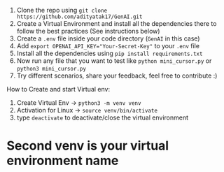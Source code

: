 1. Clone the repo using `git clone https://github.com/adityatak17/GenAI.git`
2. Create a Virtual Environment and install all the dependencies there to follow the best practices (See instructions below)
3. Create a `.env` file inside your code directory (`GenAI` in this case)
4. Add `export OPENAI_API_KEY="Your-Secret-Key"` to your `.env` file
5. Install all the dependencies using `pip install requirements.txt`
6. Now run any file that you want to test like `python mini_cursor.py` or `python3 mini_cursor.py`
7. Try different scenarios, share your feedback, feel free to contribute :) 

How to Create and start Virtual env:
1. Create Virtual Env -> `python3 -m venv venv`
2. Activation for Linux -> `source venv/bin/activate`
3. type `deactivate` to deactivate/close the virtual environment 
# Second venv is your virtual environment name
